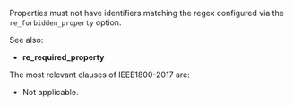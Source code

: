 Properties must not have identifiers matching the regex configured via the
`re_forbidden_property` option.

See also:
  - **re_required_property**

The most relevant clauses of IEEE1800-2017 are:
  - Not applicable.
